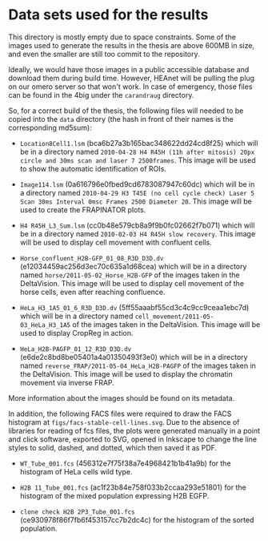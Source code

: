 Data sets used for the results
==============================

This directory is mostly empty due to space constraints. Some of the images
used to generate the results in the thesis are above 600MB in size, and even
the smaller are still too commit to the repository.

Ideally, we would have those images in a public accessible database and
download them during build time. However, HEAnet will be pulling the plug on
our omero server so that won't work. In case of emergency, those files can
be found in the 4big under the `carandraug` directory.

So, for a correct build of the thesis, the following files will needed to
be copied into the `data` directory (the hash in front of their names is the
corresponding md5sum):

* `Location8Cell1.lsm` (bca6b27a3b165bac348622dd24cd8f25) which will be in a
directory named `2010-04-28 H4 R45H (11h after mitosis) 20px circle and 30ms scan and laser 7 2500frames`.
This image will be used to show the automatic identification of ROIs.


* `Image114.lsm` (0a616796e0fbed9cd6783087947c60dc) which will be in a
directory named `2010-04-29 H3 T45E (no cell cycle check) Laser 5 Scan 30ms Interval 0msc Frames 2500 Diameter 20`.
This image will be used to create the FRAPINATOR plots.

* `H4 R45H_L3_Sum.lsm` (cc0b48e579cb8a9f9b0fc02662f7b071) which will be in a
directory named `2010-02-03 H4 R45H slow recovery`. This image will be used
to display cell movement with confluent cells.

* `Horse_confluent_H2B-GFP_01_08_R3D_D3D.dv` (e12034459ac256d3ec70c635a1d68cea)
which will be in a directory named `horse/2011-05-02_Horse_H2B-GFP` of the
images taken in the DeltaVision. This image will be used to display cell
movement of the horse cells, even after reaching confluence.

* `HeLa_H3_1A5_01_6_R3D_D3D.dv` (5ff55aaabf55cd3c4c9cc9ceaa1ebc7d) which will
be in a directory named `cell_movement/2011-05-03_HeLa_H3_1A5` of the images
taken in the DeltaVision. This image will be used to display CropReg in action.

* `HeLa_H2B-PAGFP_01_12_R3D_D3D.dv` (e6de2c8bd8be05401a4a01350493f3e0) which
will be in a directory named `reverse_FRAP/2011-05-04_HeLa_H2B-PAGFP` of the
images taken in the DeltaVision. This image will be used to display the
chromatin movement via inverse FRAP.

More information about the images should be found on its metadata.

In addition, the following FACS files were required to draw the FACS histogram
at `figs/facs-stable-cell-lines.svg`. Due to the absence of libraries for
reading of fcs files, the plots were generated manually in a point and click
software, exported to SVG, opened in Inkscape to change the line styles to
solid, dashed, and dotted, which then saved it as PDF.

* `WT_Tube_001.fcs` (456312e7f75f38a7e4968421b1b41a9b) for the histogram of
HeLa cells wild type.

* `H2B 11_Tube_001.fcs` (ac1f23b84e758f033b2ccaa293e51801) for the histogram
of the mixed population expressing H2B EGFP.

* `clone check H2B 2P3_Tube_001.fcs` (ce930978f86f7fb6f453157cc7b2dc4c) for
the histogram of the sorted population.



